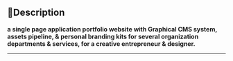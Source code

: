 <h2>📃Description</h2>

**a single page application portfolio website with Graphical CMS system, assets pipeline, & personal branding kits for several organization departments & services, for a creative entrepreneur & designer.**

---  
